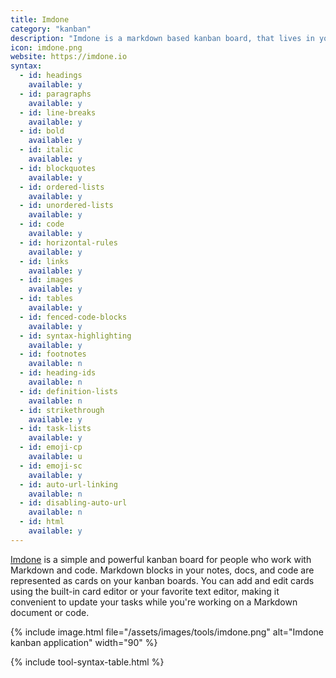 ```yaml
---
title: Imdone
category: "kanban"
description: "Imdone is a markdown based kanban board, that lives in your notes, docs, and code."
icon: imdone.png
website: https://imdone.io
syntax:
  - id: headings
    available: y
  - id: paragraphs
    available: y
  - id: line-breaks
    available: y
  - id: bold
    available: y
  - id: italic
    available: y
  - id: blockquotes
    available: y
  - id: ordered-lists
    available: y
  - id: unordered-lists
    available: y
  - id: code
    available: y
  - id: horizontal-rules
    available: y
  - id: links
    available: y
  - id: images
    available: y
  - id: tables
    available: y
  - id: fenced-code-blocks
    available: y
  - id: syntax-highlighting
    available: y
  - id: footnotes
    available: n
  - id: heading-ids
    available: n
  - id: definition-lists
    available: n
  - id: strikethrough
    available: y
  - id: task-lists
    available: y
  - id: emoji-cp
    available: u
  - id: emoji-sc
    available: y
  - id: auto-url-linking
    available: n
  - id: disabling-auto-url
    available: n
  - id: html
    available: y
---
```


[Imdone](https://imdone.io) is a simple and powerful kanban board for people who work with Markdown and code. Markdown blocks in your notes, docs, and code are represented as cards on your kanban boards. You can add and edit cards using the built-in card editor or your favorite text editor, making it convenient to update your tasks while you're working on a Markdown document or code.

{% include image.html file="/assets/images/tools/imdone.png" alt="Imdone kanban application" width="90" %}

{% include tool-syntax-table.html %}
